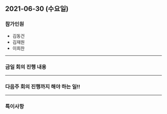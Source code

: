 ## 2021-06-30 (수요일)

### 참가인원

- 김동건
- 김재원
- 이희찬

<hr />

### 금일 회의 진행 내용



<hr />


### 다음주 회의 진행까지 해야 하는 일!!



<hr />


### 특이사항